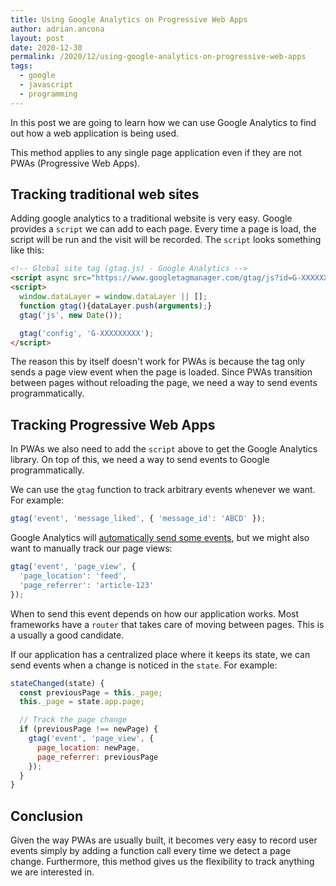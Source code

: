 ```yaml
---
title: Using Google Analytics on Progressive Web Apps
author: adrian.ancona
layout: post
date: 2020-12-30
permalink: /2020/12/using-google-analytics-on-progressive-web-apps
tags:
  - google
  - javascript
  - programming
---
```


In this post we are going to learn how we can use Google Analytics to find out how a web application is being used.

This method applies to any single page application even if they are not PWAs (Progressive Web Apps).

## Tracking traditional web sites

Adding google analytics to a traditional website is very easy. Google provides a `script` we can add to each page. Every time a page is load, the script will be run and the visit will be recorded. The `script` looks something like this:

```html
<!-- Global site tag (gtag.js) - Google Analytics -->
<script async src="https://www.googletagmanager.com/gtag/js?id=G-XXXXXXXXX"></script>
<script>
  window.dataLayer = window.dataLayer || [];
  function gtag(){dataLayer.push(arguments);}
  gtag('js', new Date());

  gtag('config', 'G-XXXXXXXXX');
</script>
```

<!--more-->

The reason this by itself doesn't work for PWAs is because the tag only sends a page view event when the page is loaded. Since PWAs transition between pages without reloading the page, we need a way to send events programmatically.

## Tracking Progressive Web Apps

In PWAs we also need to add the `script` above to get the Google Analytics library. On top of this, we need a way to send events to Google programmatically.

We can use the `gtag` function to track arbitrary events whenever we want. For example:

```js
gtag('event', 'message_liked', { 'message_id': 'ABCD' });
```

Google Analytics will [automatically send some events](https://support.google.com/analytics/answer/9234069), but we might also want to manually track our page views:

```js
gtag('event', 'page_view', {
  'page_location': 'feed',
  'page_referrer': 'article-123'
});
```

When to send this event depends on how our application works. Most frameworks have a `router` that takes care of moving between pages. This is a usually a good candidate.

If our application has a centralized place where it keeps its state, we can send events when a change is noticed in the `state`. For example:

```js
stateChanged(state) {
  const previousPage = this._page;
  this._page = state.app.page;

  // Track the page change
  if (previousPage !== newPage) {
    gtag('event', 'page_view', {
      page_location: newPage,
      page_referrer: previousPage
    });
  }
}
```

## Conclusion

Given the way PWAs are usually built, it becomes very easy to record user events simply by adding a function call every time we detect a page change. Furthermore, this method gives us the flexibility to track anything we are interested in.
